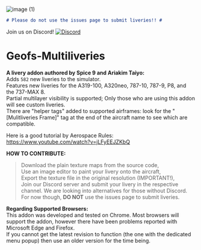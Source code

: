 ![image (1)](https://user-images.githubusercontent.com/79466778/184937450-8038f605-859e-4b4f-a768-87b2032c0ffb.png)<br>
```markdown
# Please do not use the issues page to submit liveries!! #
```
Join us on Discord! [![Discord](https://img.shields.io/discord/1008808128189579325.svg?label=&logo=discord&logoColor=ffffff&color=7389D8&labelColor=6A7EC2)](https://discord.gg/GnU7kBcXtR)<br>

# Geofs-Multiliveries
**A livery addon authored by Spice 9 and Ariakim Taiyo:**<br>
Adds `582` new liveries to the simulator.<br>
Features new liveries for the A319-100, A320neo, 787-10, 787-9, P8, and the 737-MAX 8. <br>
Partial multilayer visibility is supported; Only those who are using this addon will see custom liveries.<br>
There are "helper tags" added to supported airframes: look for the "[Mulitliveries Frame]" tag at the end of the aircraft name to see which are compatible.<br>

Here is a good tutorial by Aerospace Rules: https://www.youtube.com/watch?v=jLFyEEJZKbQ<br>

**HOW TO CONTRIBUTE:**<br>
> Download the plain texture maps from the source code,<br>
> Use an image editor to paint your livery onto the aircraft,<br>
> Export the texture file in the original resolution (IMPORTANT!),<br>
> Join our Discord server and submit your livery in the respective channel. We are looking into alternatives for those without Discord. For now though, **DO NOT** use the issues page to submit liveries. 

**Regarding Supported Browsers:**<br>
This addon was developed and tested on Chrome. Most browsers will support the addon, however there have been problems reported with Microsoft Edge and Firefox. <br>
If you cannot get the latest revision to function (the one with the dedicated menu popup) then use an older version for the time being.
